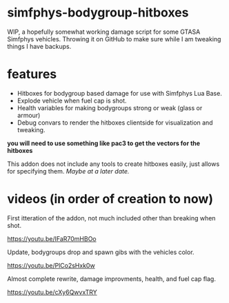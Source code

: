 # simfphys-bodygroup-hitboxes
WIP, a hopefully somewhat working damage script for some GTASA Simfphys vehicles. Throwing it on GitHub to make sure while I am tweaking things I have backups.


# features
* Hitboxes for bodygroup based damage for use with Simfphys Lua Base.
* Explode vehicle when fuel cap is shot.
* Health variables for making bodygroups strong or weak (glass or armour)
* Debug convars to render the hitboxes clientside for visualization and tweaking.




**you will need to use something like pac3 to get the vectors for the hitboxes**

This addon does not include any tools to create hitboxes easily, just allows for specifying them. _Maybe at a later date._

# videos (in order of creation to now)
First itteration of the addon, not much included other than breaking when shot.

https://youtu.be/IFaR70mHBOo

Update, bodygroups drop and spawn gibs with the vehicles color.

https://youtu.be/PlCo2sHxk0w

Almost complete rewrite, damage improvments, health, and fuel cap flag.

https://youtu.be/cXy6QwvxTRY

